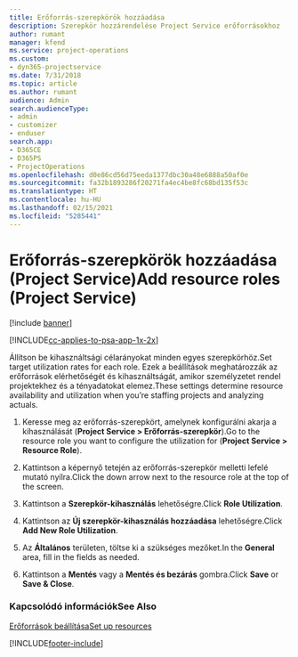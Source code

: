 ```yaml
---
title: Erőforrás-szerepkörök hozzáadása
description: Szerepkör hozzárendelése Project Service erőforrásokhoz
author: rumant
manager: kfend
ms.service: project-operations
ms.custom:
- dyn365-projectservice
ms.date: 7/31/2018
ms.topic: article
ms.author: rumant
audience: Admin
search.audienceType:
- admin
- customizer
- enduser
search.app:
- D365CE
- D365PS
- ProjectOperations
ms.openlocfilehash: d0e86cd56d75eeda1377dbc30a48e6888a50af0e
ms.sourcegitcommit: fa32b1893286f20271fa4ec4be8fc68bd135f53c
ms.translationtype: HT
ms.contentlocale: hu-HU
ms.lasthandoff: 02/15/2021
ms.locfileid: "5285441"
---
```

# <a name="add-resource-roles-project-service"></a><span data-ttu-id="a3fc6-103">Erőforrás-szerepkörök hozzáadása (Project Service)</span><span class="sxs-lookup"><span data-stu-id="a3fc6-103">Add resource roles (Project Service)</span></span>

[!include [banner](../includes/psa-now-project-operations.md)]

[!INCLUDE[cc-applies-to-psa-app-1x-2x](../includes/cc-applies-to-psa-app-1x-2x.md)]

<span data-ttu-id="a3fc6-104">Állítson be kihasználtsági célarányokat minden egyes szerepkörhöz.</span><span class="sxs-lookup"><span data-stu-id="a3fc6-104">Set target utilization rates for each role.</span></span> <span data-ttu-id="a3fc6-105">Ezek a beállítások meghatározzák az erőforrások elérhetőségét és kihasználtságát, amikor személyzetet rendel projektekhez és a tényadatokat elemez.</span><span class="sxs-lookup"><span data-stu-id="a3fc6-105">These settings determine resource availability and utilization when you’re staffing projects and analyzing actuals.</span></span>  
  
1.  <span data-ttu-id="a3fc6-106">Keresse meg az erőforrás-szerepkört, amelynek konfigurálni akarja a kihasználását (**Project Service > Erőforrás-szerepkör**).</span><span class="sxs-lookup"><span data-stu-id="a3fc6-106">Go to the resource role you want to configure the utilization for (**Project Service > Resource Role**).</span></span>  
  
2.  <span data-ttu-id="a3fc6-107">Kattintson a képernyő tetején az erőforrás-szerepkör melletti lefelé mutató nyílra.</span><span class="sxs-lookup"><span data-stu-id="a3fc6-107">Click the down arrow next to the resource role at the top of the screen.</span></span>  
  
3.  <span data-ttu-id="a3fc6-108">Kattintson a **Szerepkör-kihasználás** lehetőségre.</span><span class="sxs-lookup"><span data-stu-id="a3fc6-108">Click **Role Utilization**.</span></span>  
  
4.  <span data-ttu-id="a3fc6-109">Kattintson az **Új szerepkör-kihasználás hozzáadása** lehetőségre.</span><span class="sxs-lookup"><span data-stu-id="a3fc6-109">Click **Add New Role Utilization**.</span></span>  
  
5.  <span data-ttu-id="a3fc6-110">Az **Általános** területen, töltse ki a szükséges mezőket.</span><span class="sxs-lookup"><span data-stu-id="a3fc6-110">In the **General** area, fill in the fields as needed.</span></span>  
  
6.  <span data-ttu-id="a3fc6-111">Kattintson a **Mentés** vagy a **Mentés és bezárás** gombra.</span><span class="sxs-lookup"><span data-stu-id="a3fc6-111">Click **Save** or **Save & Close**.</span></span>  
  
### <a name="see-also"></a><span data-ttu-id="a3fc6-112">Kapcsolódó információk</span><span class="sxs-lookup"><span data-stu-id="a3fc6-112">See Also</span></span>  
 [<span data-ttu-id="a3fc6-113">Erőforrások beállítása</span><span class="sxs-lookup"><span data-stu-id="a3fc6-113">Set up resources</span></span>](../psa/set-up-resources.md)


[!INCLUDE[footer-include](../includes/footer-banner.md)]